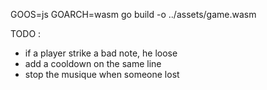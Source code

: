 GOOS=js GOARCH=wasm go build -o  ../assets/game.wasm  

TODO : 
- if a player strike a bad note, he loose
- add a cooldown on the same line
- stop the musique when someone lost
